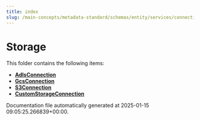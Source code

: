 ```yaml
---
title: index
slug: /main-concepts/metadata-standard/schemas/entity/services/connections/storage
---
```


# Storage

This folder contains the following items:

- [**AdlsConnection**](/main-concepts/metadata-standard/schemas/entity/services/connections/storage/adlsconnection)
- [**GcsConnection**](/main-concepts/metadata-standard/schemas/entity/services/connections/storage/gcsconnection)
- [**S3Connection**](/main-concepts/metadata-standard/schemas/entity/services/connections/storage/s3connection)
- [**CustomStorageConnection**](/main-concepts/metadata-standard/schemas/entity/services/connections/storage/customstorageconnection)


Documentation file automatically generated at 2025-01-15 09:05:25.266839+00:00.
